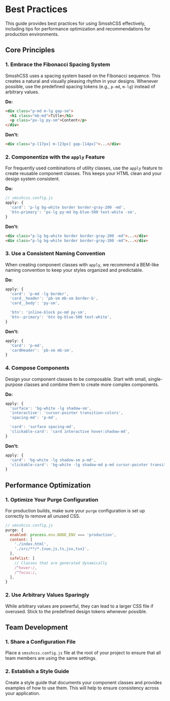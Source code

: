 # Best Practices

This guide provides best practices for using SmsshCSS effectively, including tips for performance optimization and recommendations for production environments.

## Core Principles

### 1. Embrace the Fibonacci Spacing System

SmsshCSS uses a spacing system based on the Fibonacci sequence. This creates a natural and visually pleasing rhythm in your designs. Whenever possible, use the predefined spacing tokens (e.g., `p-md`, `m-lg`) instead of arbitrary values.

**Do:**

```html
<div class="p-md m-lg gap-sm">
  <h1 class="mb-md">Title</h1>
  <p class="px-lg py-sm">Content</p>
</div>
```

**Don't:**

```html
<div class="p-[17px] m-[23px] gap-[14px]">...</div>
```

### 2. Componentize with the `apply` Feature

For frequently used combinations of utility classes, use the `apply` feature to create reusable component classes. This keeps your HTML clean and your design system consistent.

**Do:**

```javascript
// smsshcss.config.js
apply: {
  'card': 'p-lg bg-white border border-gray-200 -md',
  'btn-primary': 'px-lg py-md bg-blue-500 text-white -sm',
}
```

**Don't:**

```html
<div class="p-lg bg-white border border-gray-200 -md">...</div>
<div class="p-lg bg-white border border-gray-200 -md">...</div>
```

### 3. Use a Consistent Naming Convention

When creating component classes with `apply`, we recommend a BEM-like naming convention to keep your styles organized and predictable.

**Do:**

```javascript
apply: {
  'card': 'p-md -lg border',
  'card__header': 'pb-sm mb-sm border-b',
  'card__body': 'py-sm',

  'btn': 'inline-block px-md py-sm',
  'btn--primary': 'btn bg-blue-500 text-white',
}
```

**Don't:**

```javascript
apply: {
  'Card': 'p-md',
  'cardHeader': 'pb-sm mb-sm',
}
```

### 4. Compose Components

Design your component classes to be composable. Start with small, single-purpose classes and combine them to create more complex components.

**Do:**

```javascript
apply: {
  'surface': 'bg-white -lg shadow-sm',
  'interactive': 'cursor-pointer transition-colors',
  'spacing-md': 'p-md',

  'card': 'surface spacing-md',
  'clickable-card': 'card interactive hover:shadow-md',
}
```

**Don't:**

```javascript
apply: {
  'card': 'bg-white -lg shadow-sm p-md',
  'clickable-card': 'bg-white -lg shadow-md p-md cursor-pointer transition-colors',
}
```

## Performance Optimization

### 1. Optimize Your Purge Configuration

For production builds, make sure your `purge` configuration is set up correctly to remove all unused CSS.

```javascript
// smsshcss.config.js
purge: {
  enabled: process.env.NODE_ENV === 'production',
  content: [
    './index.html',
    './src/**/*.{vue,js,ts,jsx,tsx}',
  ],
  safelist: [
    // Classes that are generated dynamically
    /^hover:/,
    /^focus:/,
  ],
}
```

### 2. Use Arbitrary Values Sparingly

While arbitrary values are powerful, they can lead to a larger CSS file if overused. Stick to the predefined design tokens whenever possible.

## Team Development

### 1. Share a Configuration File

Place a `smsshcss.config.js` file at the root of your project to ensure that all team members are using the same settings.

### 2. Establish a Style Guide

Create a style guide that documents your component classes and provides examples of how to use them. This will help to ensure consistency across your application.
